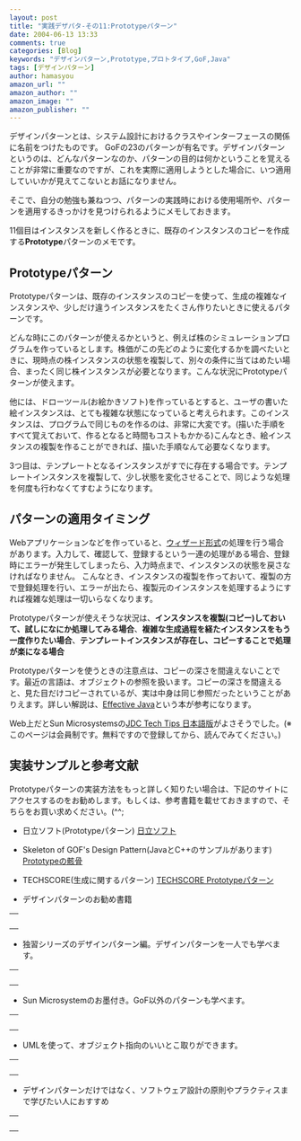 ```yaml
---
layout: post
title: "実践デザパタ-その11:Prototypeパターン"
date: 2004-06-13 13:33
comments: true
categories: [Blog]
keywords: "デザインパターン,Prototype,プロトタイプ,GoF,Java"
tags: [デザインパターン]
author: hamasyou
amazon_url: ""
amazon_author: ""
amazon_image: ""
amazon_publisher: ""
---
```


デザインパターンとは、システム設計におけるクラスやインターフェースの関係に名前をつけたものです。
GoFの23のパターンが有名です。デザインパターンというのは、どんなパターンなのか、パターンの目的は何かということを覚えることが非常に重要なのですが、これを実際に適用しようとした場合に、いつ適用していいかが見えてこないとお話になりません。

そこで、自分の勉強も兼ねつつ、パターンの実践時における使用場所や、パターンを適用するきっかけを見つけられるようにメモしておきます。

11個目はインスタンスを新しく作るときに、既存のインスタンスのコピーを作成する<b>Prototype</b>パターンのメモです。


<!-- more -->

<h2>Prototypeパターン</h2>

<p class="option">Prototypeパターンは、既存のインスタンスのコピーを使って、生成の複雑なインスタンスや、少しだけ違うインスタンスをたくさん作りたいときに使えるパターンです。</p>

どんな時にこのパターンが使えるかというと、例えば株のシミュレーションプログラムを作っているとします。株価がこの先どのように変化するかを調べたいときに、現時点の株インスタンスの状態を複製して、別々の条件に当てはめたい場合、まったく同じ株インスタンスが必要となります。こんな状況にPrototypeパターンが使えます。

他には、ドローツール(お絵かきソフト)を作っているとすると、ユーザの書いた絵インスタンスは、とても複雑な状態になっていると考えられます。このインスタンスは、プログラムで同じものを作るのは、非常に大変です。(描いた手順をすべて覚えておいて、作るとなると時間もコストもかかる)こんなとき、絵インスタンスの複製を作ることができれば、描いた手順なんて必要なくなります。

3つ目は、テンプレートとなるインスタンスがすでに存在する場合です。テンプレートインスタンスを複製して、少し状態を変化させることで、同じような処理を何度も行わなくてすむようになります。

<h2>パターンの適用タイミング</h2>

Webアプリケーションなどを作っていると、<a href="http://yougo.ascii24.com/gh/10/001099.html" rel="external nofollow">ウィザード形式</a>の処理を行う場合があります。入力して、確認して、登録するという一連の処理がある場合、登録時にエラーが発生してしまったら、入力時点まで、インスタンスの状態を戻さなければなりません。
こんなとき、インスタンスの複製を作っておいて、複製の方で登録処理を行い、エラーが出たら、複製元のインスタンスを処理するようにすれば複雑な処理は一切いらなくなります。

Prototypeパターンが使えそうな状況は、<strong>インスタンスを複製(コピー)しておいて、試しになにか処理してみる場合</strong>、<strong>複雑な生成過程を経たインスタンスをもう一度作りたい場合</strong>、<strong>テンプレートインスタンスが存在し、コピーすることで処理が楽になる場合</strong>

Prototypeパターンを使うときの注意点は、コピーの深さを間違えないことです。最近の言語は、オブジェクトの参照を扱います。コピーの深さを間違えると、見た目だけコピーされているが、実は中身は同じ参照だったということがありえます。詳しい解説は、<a href="http://www.amazon.co.jp/exec/obidos/ASIN/4894714361/sorehabooks-22" rel="external nofollow">Effective Java</a>という本が参考になります。

Web上だとSun Microsystemsの<a href="http://sdc.sun.co.jp/java/techtips/2001/index.html" rel="external nofollow">JDC Tech Tips 日本語版</a>がよさそうでした。(※このページは会員制です。無料ですので登録してから、読んでみてください。)

<h2>実装サンプルと参考文献</h2>

Prototypeパターンの実装方法をもっと詳しく知りたい場合は、下記のサイトにアクセスするのをお勧めします。もしくは、参考書籍を載せておきますので、そちらをお買い求めください。(^^;

+ 日立ソフト(Prototypeパターン)
<a href="http://www.dmz.hitachi-sk.co.jp/Java/Tech/pattern/gof/prototype.html" rel="external nofollow">日立ソフト</a>

+ Skeleton of GOF's Design Pattern(JavaとC++のサンプルがあります)
<a href="http://www002.upp.so-net.ne.jp/ys_oota/mdp/Prototype/index.htm" rel="external nofollow">Prototypeの骸骨</a>

+ TECHSCORE(生成に関するパターン)
<a href="http://www.techscore.com/tech/DesignPattern/Prototype.html" rel="external nofollow">TECHSCORE Prototypeパターン</a>

+ デザインパターンのお勧め書籍
<div class="rakuten"><table border="0" cellpadding="5" width="400"><tr><td valign="top"><a href="http://www.amazon.co.jp/exec/obidos/ASIN/4797327030/sorehabooks-22/" rel="external nofollow"></a><br /></td></tr></table>
</div>

+ 独習シリーズのデザインパターン編。デザインパターンを一人でも学べます。
<div class="rakuten"><table border="0" cellpadding="5" width="400"><tr><td valign="top"><a href="http://www.amazon.co.jp/exec/obidos/ASIN/4798104450/sorehabooks-22/" rel="external nofollow"></a><br /></td></tr></table>
</div>

+ Sun Microsystemのお墨付き。GoF以外のパターンも学べます。
<div class="rakuten"><table border="0" cellpadding="5" width="400"><tr><td valign="top"><a href="http://www.amazon.co.jp/exec/obidos/ASIN/4756141552/sorehabooks-22/" rel="external nofollow"></a><br /></td></tr></table>
</div>

+ UMLを使って、オブジェクト指向のいいとこ取りができます。
<div class="rakuten"><table border="0" cellpadding="5" width="400"><tr><td valign="top"><a href="http://www.amazon.co.jp/exec/obidos/ASIN/4774116882/sorehabooks-22/" rel="external nofollow"></a><br /></td></tr></table>
</div>

+ デザインパターンだけではなく、ソフトウェア設計の原則やプラクティスまで学びたい人におすすめ
<div class="rakuten"><table border="0" cellpadding="5" width="400"><tr><td valign="top"><a href="http://www.amazon.co.jp/exec/obidos/ASIN/4797323361/sorehabooks-22/" rel="external nofollow"></a><br /></td></tr></table>
</div>




